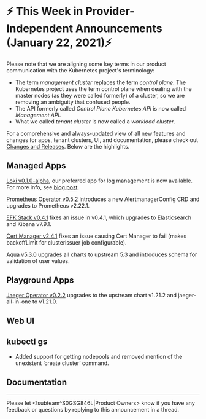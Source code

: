 # :zap: This Week in Provider-Independent Announcements (January 22, 2021):zap:

Please note that we are aligning some key terms in our product communication with the Kubernetes project's terminology:

- The term *management cluster* replaces the term *control plane*. The Kubernetes project uses the term control plane when dealing with the master nodes (as they were called formerly) of a cluster, so we are removing an ambiguity that confused people.
- The API formerly called *Control Plane Kubernetes API* is now called *Management API*.
- What we called *tenant cluster* is now called a *workload cluster*.

For a comprehensive and always-updated view of all new features and changes for apps, tenant clusters, UI, and documentation, please check out [Changes and Releases](https://docs.giantswarm.io/changes/). Below are the highlights.

## Managed Apps

[Loki v0.1.0-alpha](https://github.com/giantswarm/loki-app/blob/master/CHANGELOG.md#010-alpha---2021-01-21), our preferred app for log management is now available. For more info, see [blog post](https://www.giantswarm.io/blog/how-the-cloud-native-stack-helps-writing-minimal-microservices/).

[Prometheus Operator v0.5.2](https://docs.giantswarm.io/changes/managed-apps/prometheus-operator-app/v0.5.2/) introduces a new AlertmanagerConfig CRD and upgrades to Prometheus v2.22.1.

[EFK Stack v0.4.1](https://docs.giantswarm.io/changes/managed-apps/efk-stack-app/v0.4.1/) fixes an issue in v0.4.1, which upgrades to Elasticsearch and Kibana v7.9.1.

[Cert Manager v2.4.1](https://docs.giantswarm.io/changes/managed-apps/cert-manager-app/v2.4.1/) fixes an issue causing Cert Manager to fail (makes backoffLimit for clusterissuer job configurable).

[Aqua v5.3.0](https://docs.giantswarm.io/changes/managed-apps/aqua-app/v5.3.0/) upgrades all charts to upstream 5.3 and introduces schema for validation of user values.

## Playground Apps

[Jaeger Operator v0.2.2](https://docs.giantswarm.io/changes/playground-apps/jaeger-operator-app/v0.2.2/) upgrades to the upstream chart v1.21.2 and jaeger-all-in-one to v1.21.0.

## Web UI

## kubectl gs

- Added support for getting nodepools and removed mention of the unexistent ‘create cluster’ command.

## Documentation



---
Please let <!subteam^S0GSG846L|Product Owners> know if you have any feedback or questions by replying to this announcement in a thread.
